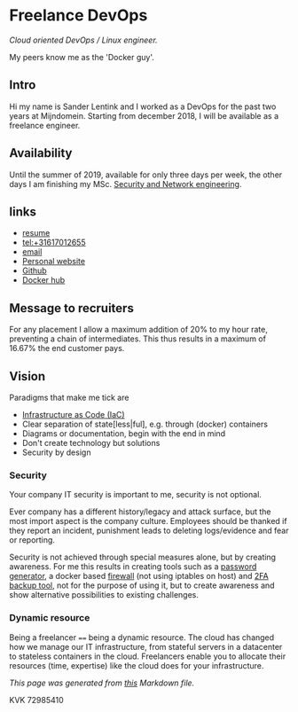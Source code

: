 # Freelance DevOps

*Cloud oriented DevOps / Linux engineer.*

My peers know me as the 'Docker guy'.

## Intro
Hi my name is Sander Lentink
and I worked as a DevOps for the past two years at Mijndomein.
Starting from december 2018,
I will be available as a freelance engineer.


## Availability

Until the summer of 2019, available for only three days per week,
the other days I am finishing my
MSc. [Security and Network engineering](https://os3.nl).

## links

+ [resume](https://cdn.lent.ink/pdf/cv_lentink.pdf)
+ [tel:+31617012655](http://call.lent.ink)
+ [email](http://mail.lent.ink)
+ [Personal website](https://lent.ink)
+ [Github](https://github.com/svlentink)
+ [Docker hub](https://hub.docker.com/r/svlentink)

## Message to recruiters

For any placement I allow a maximum addition of 20% to my hour rate,
preventing a chain of intermediates.
This thus results in a maximum of 16.67% the end customer pays.

## Vision
Paradigms that make me tick are

+ [Infrastructure as Code (IaC)](https://en.wikipedia.org/wiki/Infrastructure_as_Code)
+ Clear separation of state[less|ful], e.g. through (docker) containers
+ Diagrams or documentation, begin with the end in mind
+ Don't create technology but solutions
+ Security by design


### Security
Your company IT security is important to me,
security is not optional.

Ever company has a different history/legacy and attack surface,
but the most import aspect is the company culture.
Employees should be thanked if they report an incident,
punishment leads to deleting logs/evidence and fear or reporting.

Security is not achieved through special measures alone,
but by creating awareness.
For me this results in creating tools such as a
[password generator](https://lent.ink/projects/pwd),
a docker based
[firewall](https://hub.docker.com/r/svlentink/ipfilter) (not using iptables on host)
and
[2FA backup tool](https://github.com/svlentink/dockerfiles/tree/master/svlentink/totp-backup),
not for the purpose of using it,
but to create awareness and show alternative possibilities
to existing challenges.

### Dynamic resource

Being a freelancer `==` being a dynamic resource.
The cloud has changed how we manage our IT infrastructure,
from stateful servers in a datacenter to stateless containers in the cloud.
Freelancers enable you to allocate their resources (time, expertise)
like the cloud does for your infrastructure.


*This page was generated from [this](https://github.com/svlentink/www/tree/master/lentink.consulting) Markdown file.*

KVK 72985410

